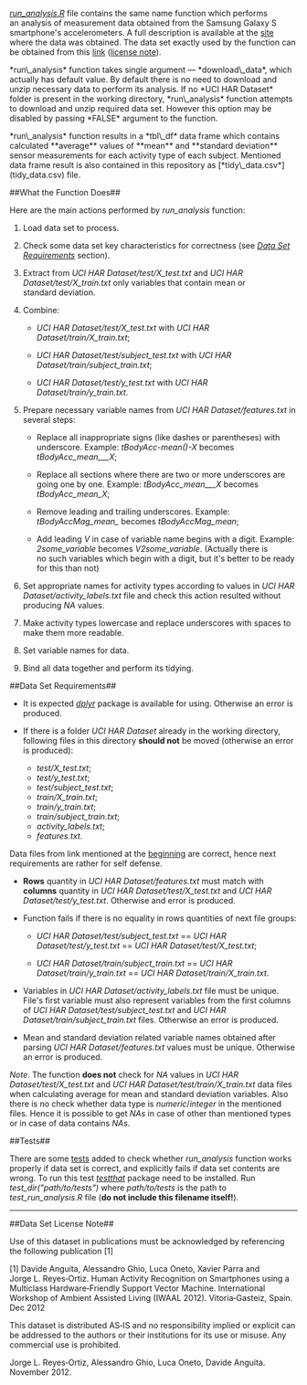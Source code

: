 [*run\_analysis.R*](run_analysis.R) file contains the&nbsp;same&nbsp;name
function which performs an&nbsp;analysis of measurement&nbsp;data obtained from
the&nbsp;Samsung&nbsp;Galaxy&nbsp;S smartphone's accelerometers.
A&nbsp;full&nbsp;description is available at
the&nbsp;[site](http://archive.ics.uci.edu/ml/datasets/Human+Activity+Recognition+Using+Smartphones)
where the&nbsp;data was obtained.
<a name="link_at_beginning"></a>The data set exactly used by the function can be
obtained from this
[link](https://d396qusza40orc.cloudfront.net/getdata%2Fprojectfiles%2FUCI%20HAR%20Dataset.zip)
([license note](#license)).

<p>*run\_analysis* function takes single argument&nbsp;&mdash; *download\_data*,
which actually has default value. By&nbsp;default there&nbsp;is no&nbsp;need to
download and unzip necessary data to perform its analysis. If
no&nbsp;*UCI HAR Dataset* folder is present in the&nbsp;working&nbsp;directory,
*run\_analysis*&nbsp;function attempts to download and unzip required
data&nbsp;set. However this option may be disabled by passing *FALSE* argument
to the&nbsp;function.

<p>*run\_analysis* function results in a&nbsp;*tbl\_df* data&nbsp;frame which
contains calculated **average**&nbsp;values of **mean** and
**standard&nbsp;deviation** sensor&nbsp;measurements for each activity type of
each subject. Mentioned data&nbsp;frame result is also contained in
this&nbsp;repository as [*tidy\_data.csv*](tidy_data.csv) file.

##What the Function Does##

Here are the&nbsp;main actions performed by *run\_analysis*&nbsp;function:

1. Load data&nbsp;set to process.

1. Check some data&nbsp;set key&nbsp;characteristics for correctness (see
[*Data Set Requirements*](#requirements)&nbsp;section).

1. Extract from *UCI HAR Dataset/test/X\_test.txt* and
*UCI HAR Dataset/test/X\_train.txt* only variables that contain mean or
standard&nbsp;deviation.

1. Combine:
    * *UCI HAR Dataset/test/X\_test.txt* with *UCI HAR Dataset/train/X\_train.txt*;
    
    * *UCI HAR Dataset/test/subject\_test.txt* with
    *UCI HAR Dataset/train/subject\_train.txt*;
    
    * *UCI HAR Dataset/test/y\_test.txt* with *UCI HAR Dataset/train/y\_train.txt*.
    
1. Prepare necessary variable&nbsp;names from *UCI HAR Dataset/features.txt* in
several steps:

    * Replace all inappropriate signs (like dashes or parentheses) with
    underscore. Example: *tBodyAcc-mean()-X* becomes *tBodyAcc\_mean\_\_\_X*;
    
    * Replace all sections where there are two or more underscores are going
    one&nbsp;by&nbsp;one. Example: *tBodyAcc\_mean\_\_\_X* becomes
    *tBodyAcc\_mean\_X*;
    
    * Remove leading and trailing underscores. Example: *tBodyAccMag\_mean\_*
    becomes *tBodyAccMag\_mean*;
    
    * Add leading *V* in case of variable&nbsp;name begins with a&nbsp;digit.
    Example: *2some\_variable* becomes *V2some\_variable*. (Actually there is
    no&nbsp;such variables which begin with a&nbsp;digit, but it's&nbsp;better
    to be ready for this than&nbsp;not)
    
1. Set appropriate names for activity&nbsp;types according to values in
*UCI HAR Dataset/activity\_labels.txt*&nbsp;file and check this action resulted
without producing *NA*&nbsp;values.

1. Make activity&nbsp;types lowercase and replace underscores with spaces to
make them more readable.

1. Set variable names for data.

1. Bind all data together and perform its tidying.

##<a name="requirements"></a>Data Set Requirements##

* It is expected
[*dplyr*](https://cran.r-project.org/web/packages/dplyr/index.html)&nbsp;package
is available for using. Otherwise an&nbsp;error is produced.

* If there is a&nbsp;folder *UCI HAR Dataset* already in the&nbsp;working
directory, following files in this directory **should&nbsp;not** be moved
(otherwise an&nbsp;error is produced):
    * *test/X\_test.txt*;
    * *test/y\_test.txt*;
    * *test/subject\_test.txt*;
    * *train/X\_train.txt*;
    * *train/y\_train.txt*;
    * *train/subject\_train.txt*;
    * *activity\_labels.txt*;
    * *features.txt*.

Data files from link mentioned at the&nbsp;[beginning](#link_at_beginning) are
correct, hence next requirements are rather for self&nbsp;defense.

* **Rows** quantity in *UCI HAR Dataset/features.txt* must match with **columns**
quantity in *UCI HAR Dataset/test/X\_test.txt* and
*UCI HAR Dataset/test/y\_test.txt*. Otherwise and&nbsp;error is produced.

* Function fails if there is no equality in rows quantities of next
file&nbsp;groups:

    * *UCI HAR Dataset/test/subject\_test.txt* ==
    *UCI HAR Dataset/test/y\_test.txt* == *UCI HAR Dataset/test/X\_test.txt*;
    
    * *UCI HAR Dataset/train/subject\_train.txt* ==
    *UCI HAR Dataset/train/y\_train.txt* == *UCI HAR Dataset/train/X\_train.txt*.
    
* Variables in *UCI HAR Dataset/activity\_labels.txt*&nbsp;file must be unique.
File's first variable must also represent variables from the&nbsp;first columns
of *UCI HAR Dataset/test/subject\_test.txt* and
*UCI HAR Dataset/train/subject\_train.txt* files. Otherwise an&nbsp;error is
produced.

* Mean and standard&nbsp;deviation related variable&nbsp;names obtained after
parsing *UCI HAR Dataset/features.txt* values must be unique. Otherwise
an&nbsp;error is produced.

*Note*. The&nbsp;function **does&nbsp;not**&nbsp;check for *NA*&nbsp;values in
*UCI HAR Dataset/test/X\_test.txt* and *UCI HAR Dataset/test/train/X\_train.txt*
data&nbsp;files when calculating average for mean and standard&nbsp;deviation
variables. Also there is no&nbsp;check whether data&nbsp;type is
*numeric*/*integer* in the&nbsp;mentioned files. Hence it is possible to get
*NAs* in case of other than mentioned types or in case of data contains *NAs*.

##Tests##

There are some [tests](tests/test_run_analysis.R) added to check whether
*run\_analysis* function works properly if data&nbsp;set is correct, and
explicitly fails if data&nbsp;set contents are wrong. To run this test
[*testthat*](https://cran.r-project.org/web/packages/testthat/index.html)&nbsp;package
need to be installed. Run *test\_dir("path/to/tests")* where *path/to/tests*
is the&nbsp;path to *test\_run\_analysis.R* file (**do&nbsp;not&nbsp;include
this filename itself!**).

---

##<a name="license"></a>Data Set License Note##

Use of this dataset in publications must be acknowledged by referencing
the&nbsp;following publication&nbsp;[1] 

<p>[1] Davide&nbsp;Anguita, Alessandro&nbsp;Ghio, Luca&nbsp;Oneto,
Xavier&nbsp;Parra and Jorge&nbsp;L.&nbsp;Reyes&#8209;Ortiz.
Human&nbsp;Activity&nbsp;Recognition on Smartphones using a Multiclass
Hardware&#8209;Friendly Support Vector Machine. International Workshop of
Ambient Assisted Living (IWAAL&nbsp;2012). Vitoria&#8209;Gasteiz, Spain.
Dec&nbsp;2012

<p>This dataset is distributed AS&#8209;IS and no&nbsp;responsibility implied or
explicit can be addressed to the&nbsp;authors or their institutions for its use
or misuse. Any commercial use is prohibited.

<p>Jorge L.&nbsp;Reyes&#8209;Ortiz, Alessandro&nbsp;Ghio, Luca&nbsp;Oneto,
Davide&nbsp;Anguita. November&nbsp;2012.
